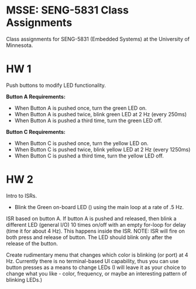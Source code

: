# MSSE: SENG-5831 Class Assignments

Class assignments for SENG-5831 (Embedded Systems) at the University of Minnesota.

# HW 1

Push buttons to modify LED functionality.

__Button A Requirements:__

* When Button A is pushed once, turn the green LED on.
* When Button A is pushed twice, blink green LED at 2 Hz (every 250ms)
* When Button A is pushed a third time, turn the green LED off.

__Button C Requirements:__

* When Button C is pushed once, turn the yellow LED on.
* When Button C is pushed twice, blink yellow LED at 2 Hz (every 1250ms)
* When Button C is pushed a third time, turn the yellow LED off.

# HW 2

Intro to ISRs.

* Blink the Green on-board LED () using the main loop at a rate of .5 Hz.

ISR based on button A. If button A is pushed and released, then blink a different LED (general I/O) 10 times on/off with an empty for-loop for delay (time it for about 4 Hz). This happens inside the ISR. NOTE: ISR will fire on both press and release of button. The LED should blink only after the release of the button.

Create rudimentary menu that changes which color is blinking (or port) at 4 Hz. Currently there is no terminal-based UI capability, thus you can use button presses as a means to change LEDs (I will leave it as your choice to change what you like - color, frequency, or maybe an interesting pattern of blinking LEDs.)
